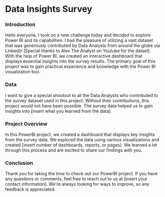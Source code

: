 # Data Insights Survey

### Introduction
Hello everyone, I took on a new challenge today and decided to explore Power BI and its capabilities. I had the pleasure of utilizing a vast dataset that was generously contributed by Data Analysts from around the globe via LinkedIn (Special thanks to Alex The Analyst on Youtube for the datset). With the help of Power BI, we created an interactive dashboard that displays essential insights into the survey results. The primary goal of this project was to gain practical experience and knowledge with the Power BI visualization tool.

### Data
I want to give a special shoutout to all the Data Analysts who contributed to the survey dataset used in this project. Without their contributions, this project would not have been possible. The survey data helped us to gain insights into [insert what you learned from the data].

### Project Overview
In this PowerBI project, we created a dashboard that displays key insights from the survey data. We explored the data using various visualizations and created [insert number of dashboards, reports, or pages]. We learned a lot through this process and are excited to share our findings with you.

### Conclusion
Thank you for taking the time to check out our PowerBI project. If you have any questions or comments, feel free to reach out to us at [insert your contact information]. We're always looking for ways to improve, so any feedback is appreciated.
